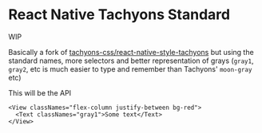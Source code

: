 # React Native Tachyons Standard

WIP


Basically a fork of [tachyons-css/react-native-style-tachyons](https://github.com/tachyons-css/react-native-style-tachyons) but using the standard names, more selectors and better representation of grays (`gray1`, `gray2`, etc is much easier to type and remember than Tachyons' `moon-gray` etc)

This will be the API

```
<View classNames="flex-column justify-between bg-red">
  <Text classNames="gray1">Some text</Text>
</View>
```
